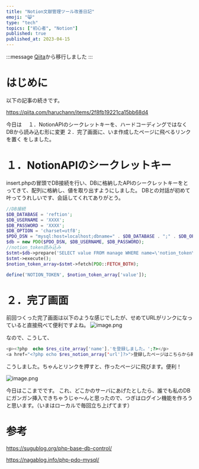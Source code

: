 ```yaml
---
title: "Notion文献管理ツール改善日記"
emoji: "😸"
type: "tech"
topics: ["初心者", "Notion"] 
published: true
published_at: 2023-04-15
---
```


:::message
[Qiita](https://qiita.com/haru0u0)から移行しました
:::

# はじめに

以下の記事の続きです。

https://qiita.com/haruchann/items/2f8fb19221ca15bb68d4

今日は　
１．NotionAPIのシークレットキーを、ハードコーディングではなくDBから読み込む形に変更
２．完了画面に、いま作成したページに飛べるリンクを置く
をしました。

# １．NotionAPIのシークレットキー
insert.phpの冒頭でDB接続を行い、DBに格納したAPIのシークレットキーをとってきて、配列に格納し、値を取り出すようにしました。
DBとの対話が初めて叶ってうれしいです、会話してくれてありがとう。

~~~php
//DB接続
$DB_DATABASE = 'reftion';
$DB_USERNAME = 'XXXX';
$DB_PASSWORD = 'XXXX';
$DB_OPTION = 'charset=utf8';
$PDO_DSN = "mysql:host=localhost;dbname=" . $DB_DATABASE . ";" . $DB_OPTION;
$db = new PDO($PDO_DSN, $DB_USERNAME, $DB_PASSWORD);
//notion_token読み込み
$stmt=$db->prepare('SELECT value FROM manage WHERE name=\'notion_token\';');
$stmt->execute();
$notion_token_array=$stmt->fetch(PDO::FETCH_BOTH);

define('NOTION_TOKEN', $notion_token_array['value']);
~~~

# ２．完了画面
前回つくった完了画面は以下のような感じでしたが、せめてURLがリンクになっていると直接飛べて便利ですよね。
![image.png](https://qiita-image-store.s3.ap-northeast-1.amazonaws.com/0/2779337/7a0f6c73-c429-80c2-87f1-f50d838122e9.png)

なので、こうして、
~~~php
<p><?php  echo $res_cite_array['name'].'を登録しました。';?></p>
<a href="<?php echo $res_notion_array['url']?>">登録したページはこちらから確認してください。</a> 
~~~

こうしました。ちゃんとリンクを押すと、作ったページに飛びます。便利！

![image.png](https://qiita-image-store.s3.ap-northeast-1.amazonaws.com/0/2779337/eb56b311-8a1b-f038-9a97-bd427d613e91.png)

今日はここまでです。
これ、どこかのサーバにあげたとしたら、誰でも私のDBにガンガン挿入できちゃうじゃ～んと思ったので、つぎはログイン機能を作ろうと思います。（いまはローカルで毎回立ち上げてます）

# 参考
https://sugublog.org/php-base-db-control/

https://nagablog.info/php-pdo-mysql/
